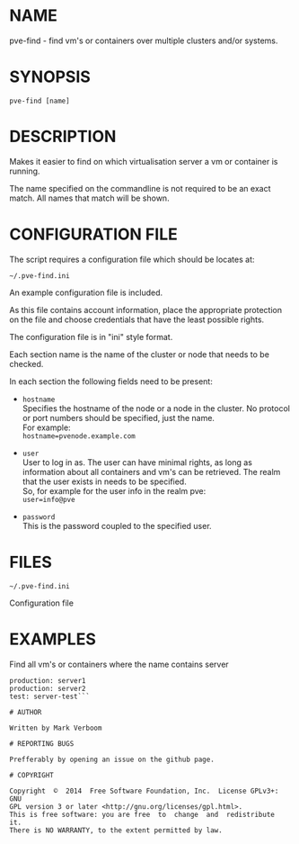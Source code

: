 # NAME

pve-find - find vm's or containers over multiple clusters and/or systems.

# SYNOPSIS

`pve-find [name]`

# DESCRIPTION

Makes it easier to find on which virtualisation server a vm or container is
running.

The name specified on the commandline is not required to be an exact match.
All names that match will be shown.

# CONFIGURATION FILE

The script requires a configuration file which should be locates at:

`~/.pve-find.ini`

An example configuration file is included.

As this file contains account information, place the appropriate protection on
the file and choose credentials that have the least possible rights.

The configuration file is in "ini" style format.

Each section name is the name of the cluster or node that needs to be checked.

In each section the following fields need to be present:

* `hostname`<br>
Specifies the hostname of the node or a node in the cluster. No protocol or port
numbers should be specified, just the name.<br>
For example:<br>
`hostname=pvenode.example.com`

* `user`<br>
User to log in as. The user can have minimal rights, as long as information about
all containers and vm's can be retrieved. The realm that the user exists in needs
to be specified.<br>
So, for example for the user info in the realm pve:<br>
`user=info@pve`

* `password`<br>
This is the password coupled to the specified user.

# FILES

`~/.pve-find.ini`

Configuration file

# EXAMPLES

Find all vm's or containers where the name contains server

```pve-find server
production: server1
production: server2
test: server-test```

# AUTHOR

Written by Mark Verboom

# REPORTING BUGS

Prefferably by opening an issue on the github page.

# COPYRIGHT

Copyright  ©  2014  Free Software Foundation, Inc.  License GPLv3+: GNU
GPL version 3 or later <http://gnu.org/licenses/gpl.html>.
This is free software: you are free  to  change  and  redistribute  it.
There is NO WARRANTY, to the extent permitted by law.

